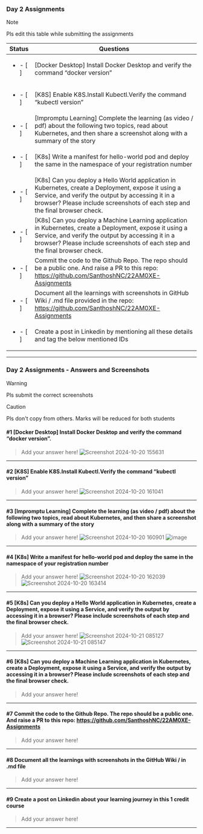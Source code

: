 ### Day 2 Assignments

> [!NOTE]
> Pls edit this table while submitting the assignments

| Status         | Questions     | 
|----------------|---------------|
| <ul><li>- [ ] </li></ul> | [Docker Desktop] Install Docker Desktop and verify the command “docker version” |
| <ul><li>- [ ] </li></ul> | [K8S] Enable K8S.Install Kubectl.Verify the command “kubectl version” |
| <ul><li>- [ ] </li></ul> | [Impromptu Learning] Complete the learning (as video / pdf) about the following two topics, read about Kubernetes, and then share a screenshot along with a summary of the story |
| <ul><li>- [ ] </li></ul> | [K8s] Write a manifest for hello-world pod and deploy the same in the namespace of your registration number |
| <ul><li>- [ ] </li></ul> | [K8s] Can you deploy a Hello World application in Kubernetes, create a Deployment, expose it using a Service, and verify the output by accessing it in a browser? Please include screenshots of each step and the final browser check. |
| <ul><li>- [ ] </li></ul> | [K8s] Can you deploy a Machine Learning application in Kubernetes, create a Deployment, expose it using a Service, and verify the output by accessing it in a browser? Please include screenshots of each step and the final browser check.  |
| <ul><li>- [ ] </li></ul> | Commit the code to the Github Repo. The repo should be a public one. And raise a PR to this repo: https://github.com/SanthoshNC/22AM0XE-Assignments |
| <ul><li>- [ ] </li></ul> | Document all the learnings with screenshots in GitHub Wiki / .md file provided in the repo: https://github.com/SanthoshNC/22AM0XE-Assignments |
| <ul><li>- [ ] </li></ul> | Create a post in Linkedin by mentioning all these details and tag the below mentioned IDs |

***

### Day 2 Assignments - Answers and Screenshots

> [!WARNING]
> Pls submit the correct screenshots

> [!CAUTION]
> Pls don't copy from others. Marks will be reduced for both students

#### #1 [Docker Desktop] Install Docker Desktop and verify the command “docker version”.
> Add your answer here!
![Screenshot 2024-10-20 155631](https://github.com/user-attachments/assets/08581f27-5395-4980-a297-0e73e0099853)

***

#### #2 [K8S] Enable K8S.Install Kubectl.Verify the command “kubectl version”
> Add your answer here!
![Screenshot 2024-10-20 161041](https://github.com/user-attachments/assets/f12e55c7-e757-416e-84dc-237d9a547cf8)


***

#### #3 [Impromptu Learning] Complete the learning (as video / pdf) about the following two topics, read about Kubernetes, and then share a screenshot along with a summary of the story
> Add your answer here!
![Screenshot 2024-10-20 160901](https://github.com/user-attachments/assets/4b9fcaa9-46a8-4ab7-9d6b-7051c0e20e84)
![image](https://github.com/user-attachments/assets/581daffc-fddf-4003-8fe1-37ccc4f926f1)

***

#### #4 [K8s] Write a manifest for hello-world pod and deploy the same in the namespace of your registration number
> Add your answer here!
![Screenshot 2024-10-20 162039](https://github.com/user-attachments/assets/3410946a-90f5-4f24-81bb-d6385766445d)
![Screenshot 2024-10-20 163414](https://github.com/user-attachments/assets/40f4d163-4ed8-41b2-af4f-4aaca9ad4494)

***

#### #5 [K8s] Can you deploy a Hello World application in Kubernetes, create a Deployment, expose it using a Service, and verify the output by accessing it in a browser? Please include screenshots of each step and the final browser check.
> Add your answer here!
![Screenshot 2024-10-21 085127](https://github.com/user-attachments/assets/b0b6f287-fe59-49bd-ba8c-1b9faebde5a1)
![Screenshot 2024-10-21 085147](https://github.com/user-attachments/assets/ea76aaf7-6546-40ef-ba34-7b87e69b851b)

***

#### #6 [K8s] Can you deploy a Machine Learning application in Kubernetes, create a Deployment, expose it using a Service, and verify the output by accessing it in a browser? Please include screenshots of each step and the final browser check.
> Add your answer here!

***

#### #7 Commit the code to the Github Repo. The repo should be a public one. And raise a PR to this repo: https://github.com/SanthoshNC/22AM0XE-Assignments
> Add your answer here!

***

#### #8 Document all the learnings with screenshots in the GitHub Wiki / in .md file
> Add your answer here!

***

#### #9 Create a post on Linkedin about your learning journey in this 1 credit course
> Add your answer here!

***
